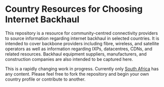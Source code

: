 # Country Resources for Choosing Internet Backhaul #

This repository is a resource for community-centred connectivity providers to source information regarding internet backhaul in selected countries.  It is intended to cover backbone providers including fibre, wireless, and satellite operators as well as information regarding IXPs, datacentres, CDNs, and related resources.  Backhaul equipment suppliers, manufacturers, and construction companies are also intended to be captured here.

This is a rapidly changing work in progress.  Currently only [South Africa](South-Africa) has any content.  Please feel free to fork the repository and begin your own country profile or contribute to another.